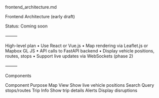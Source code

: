 frontend_architecture.md

Frontend Architecture (early draft)

Status: Coming soon

⸻

High-level plan
	•	Use React or Vue.js
	•	Map rendering via Leaflet.js or Mapbox GL JS
	•	API calls to FastAPI backend
	•	Display vehicle positions, routes, stops
	•	Support live updates via WebSockets (phase 2)

⸻

Components

Component	Purpose
Map View	Show live vehicle positions
Search	Query stops/routes
Trip Info	Show trip details
Alerts	Display disruptions

